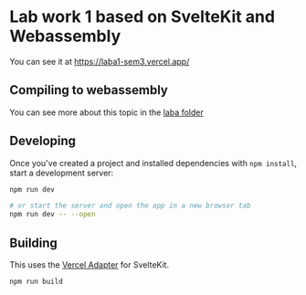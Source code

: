 # Lab work 1 based on SvelteKit and Webassembly

You can see it at https://laba1-sem3.vercel.app/

## Compiling to webassembly

You can see more about this topic in the [laba folder](https://github.com/PotatoHD404/laba1-sem3/tree/main/laba)

## Developing

Once you've created a project and installed dependencies with `npm install`, start a development server:

```bash
npm run dev

# or start the server and open the app in a new browser tab
npm run dev -- --open
```

## Building

This uses the [Vercel Adapter](https://github.com/sveltejs/kit/tree/master/packages/adapter-vercel) for SvelteKit.

```bash
npm run build
```
